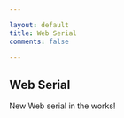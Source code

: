 ```yaml
---

layout: default
title: Web Serial
comments: false

---
```


## Web Serial

New Web serial in the works!
